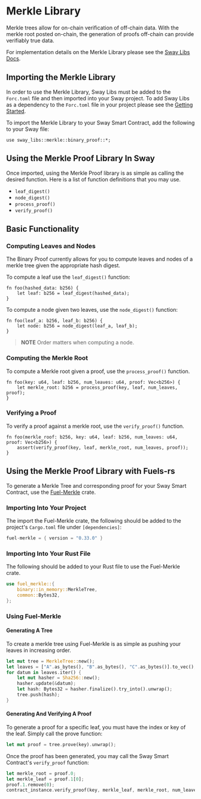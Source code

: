# Merkle Library

Merkle trees allow for on-chain verification of off-chain data. With the merkle root posted on-chain, the generation of proofs off-chain can provide verifiably true data.

For implementation details on the Merkle Library please see the [Sway Libs Docs](https://fuellabs.github.io/sway-libs/master/sway_libs/merkle/index.html).

## Importing the Merkle Library

In order to use the Merkle Library, Sway Libs must be added to the `Forc.toml` file and then imported into your Sway project. To add Sway Libs as a dependency to the `Forc.toml` file in your project please see the [Getting Started](../../../getting_started/index.md).

To import the Merkle Library to your Sway Smart Contract, add the following to your Sway file:

```sway
use sway_libs::merkle::binary_proof::*;
```

## Using the Merkle Proof Library In Sway

Once imported, using the Merkle Proof library is as simple as calling the desired function. Here is a list of function definitions that you may use.

- `leaf_digest()`
- `node_digest()`
- `process_proof()`
- `verify_proof()`

## Basic Functionality

### Computing Leaves and Nodes

The Binary Proof currently allows for you to compute leaves and nodes of a merkle tree given the appropriate hash digest.

To compute a leaf use the `leaf_digest()` function:

```sway
fn foo(hashed_data: b256) {
    let leaf: b256 = leaf_digest(hashed_data);
}
```

To compute a node given two leaves, use the `node_digest()` function:

```sway
fn foo(leaf_a: b256, leaf_b: b256) {
    let node: b256 = node_digest(leaf_a, leaf_b);
}
```

> **NOTE** Order matters when computing a node.

### Computing the Merkle Root

To compute a Merkle root given a proof, use the `process_proof()` function.

```sway
fn foo(key: u64, leaf: b256, num_leaves: u64, proof: Vec<b256>) {
    let merkle_root: b256 = process_proof(key, leaf, num_leaves, proof);
}
```

### Verifying a Proof

To verify a proof against a merkle root, use the `verify_proof()` function.

```sway
fn foo(merkle_roof: b256, key: u64, leaf: b256, num_leaves: u64, proof: Vec<b256>) {
    assert(verify_proof(key, leaf, merkle_root, num_leaves, proof));
}
```

## Using the Merkle Proof Library with Fuels-rs

To generate a Merkle Tree and corresponding proof for your Sway Smart Contract, use the [Fuel-Merkle](https://github.com/FuelLabs/fuel-vm/tree/master/fuel-merkle) crate.

### Importing Into Your Project

The import the Fuel-Merkle crate, the following should be added to the project's `Cargo.toml` file under `[dependencies]`:

```rust
fuel-merkle = { version = "0.33.0" }
```

### Importing Into Your Rust File

The following should be added to your Rust file to use the Fuel-Merkle crate.

```rust
use fuel_merkle::{
    binary::in_memory::MerkleTree,
    common::Bytes32,
};
```

### Using Fuel-Merkle

#### Generating A Tree

To create a merkle tree using Fuel-Merkle is as simple as pushing your leaves in increasing order.

```rust
let mut tree = MerkleTree::new();
let leaves = ["A".as_bytes(), "B".as_bytes(), "C".as_bytes()].to_vec();
for datum in leaves.iter() {
    let mut hasher = Sha256::new();
    hasher.update(&datum);
    let hash: Bytes32 = hasher.finalize().try_into().unwrap();
    tree.push(hash);
}
```

#### Generating And Verifying A Proof

To generate a proof for a specific leaf, you must have the index or key of the leaf. Simply call the prove function:

```rust
let mut proof = tree.prove(key).unwrap();
```

Once the proof has been generated, you may call the Sway Smart Contract's `verify_proof` function:

```rust
let merkle_root = proof.0;
let merkle_leaf = proof.1[0];
proof.1.remove(0);
contract_instance.verify_proof(key, merkle_leaf, merkle_root, num_leaves, proof.1).call().await;
```
